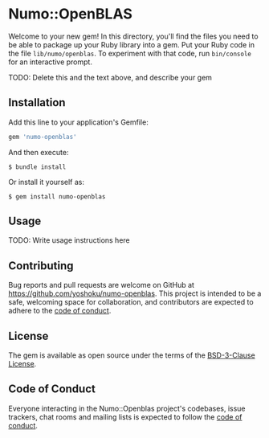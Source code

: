 # Numo::OpenBLAS

Welcome to your new gem! In this directory, you'll find the files you need to be able to package up your Ruby library into a gem. Put your Ruby code in the file `lib/numo/openblas`. To experiment with that code, run `bin/console` for an interactive prompt.

TODO: Delete this and the text above, and describe your gem

## Installation

Add this line to your application's Gemfile:

```ruby
gem 'numo-openblas'
```

And then execute:

    $ bundle install

Or install it yourself as:

    $ gem install numo-openblas

## Usage

TODO: Write usage instructions here

## Contributing

Bug reports and pull requests are welcome on GitHub at https://github.com/yoshoku/numo-openblas. This project is intended to be a safe, welcoming space for collaboration, and contributors are expected to adhere to the [code of conduct](https://github.com/yoshoku/numo-openblas/blob/master/CODE_OF_CONDUCT.md).

## License

The gem is available as open source under the terms of the [BSD-3-Clause License](https://opensource.org/licenses/BSD-3-Clause).

## Code of Conduct

Everyone interacting in the Numo::Openblas project's codebases, issue trackers, chat rooms and mailing lists is expected to follow the [code of conduct](https://github.com/yoshoku/numo-openblas/blob/master/CODE_OF_CONDUCT.md).
